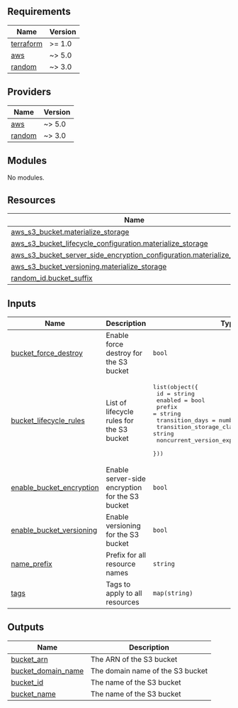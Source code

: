 ## Requirements

| Name | Version |
|------|---------|
| <a name="requirement_terraform"></a> [terraform](#requirement\_terraform) | >= 1.0 |
| <a name="requirement_aws"></a> [aws](#requirement\_aws) | ~> 5.0 |
| <a name="requirement_random"></a> [random](#requirement\_random) | ~> 3.0 |

## Providers

| Name | Version |
|------|---------|
| <a name="provider_aws"></a> [aws](#provider\_aws) | ~> 5.0 |
| <a name="provider_random"></a> [random](#provider\_random) | ~> 3.0 |

## Modules

No modules.

## Resources

| Name | Type |
|------|------|
| [aws_s3_bucket.materialize_storage](https://registry.terraform.io/providers/hashicorp/aws/latest/docs/resources/s3_bucket) | resource |
| [aws_s3_bucket_lifecycle_configuration.materialize_storage](https://registry.terraform.io/providers/hashicorp/aws/latest/docs/resources/s3_bucket_lifecycle_configuration) | resource |
| [aws_s3_bucket_server_side_encryption_configuration.materialize_storage](https://registry.terraform.io/providers/hashicorp/aws/latest/docs/resources/s3_bucket_server_side_encryption_configuration) | resource |
| [aws_s3_bucket_versioning.materialize_storage](https://registry.terraform.io/providers/hashicorp/aws/latest/docs/resources/s3_bucket_versioning) | resource |
| [random_id.bucket_suffix](https://registry.terraform.io/providers/hashicorp/random/latest/docs/resources/id) | resource |

## Inputs

| Name | Description | Type | Default | Required |
|------|-------------|------|---------|:--------:|
| <a name="input_bucket_force_destroy"></a> [bucket\_force\_destroy](#input\_bucket\_force\_destroy) | Enable force destroy for the S3 bucket | `bool` | `true` | no |
| <a name="input_bucket_lifecycle_rules"></a> [bucket\_lifecycle\_rules](#input\_bucket\_lifecycle\_rules) | List of lifecycle rules for the S3 bucket | <pre>list(object({<br/>    id                                 = string<br/>    enabled                            = bool<br/>    prefix                             = string<br/>    transition_days                    = number<br/>    transition_storage_class           = string<br/>    noncurrent_version_expiration_days = number<br/>  }))</pre> | n/a | yes |
| <a name="input_enable_bucket_encryption"></a> [enable\_bucket\_encryption](#input\_enable\_bucket\_encryption) | Enable server-side encryption for the S3 bucket | `bool` | `true` | no |
| <a name="input_enable_bucket_versioning"></a> [enable\_bucket\_versioning](#input\_enable\_bucket\_versioning) | Enable versioning for the S3 bucket | `bool` | `true` | no |
| <a name="input_name_prefix"></a> [name\_prefix](#input\_name\_prefix) | Prefix for all resource names | `string` | n/a | yes |
| <a name="input_tags"></a> [tags](#input\_tags) | Tags to apply to all resources | `map(string)` | `{}` | no |

## Outputs

| Name | Description |
|------|-------------|
| <a name="output_bucket_arn"></a> [bucket\_arn](#output\_bucket\_arn) | The ARN of the S3 bucket |
| <a name="output_bucket_domain_name"></a> [bucket\_domain\_name](#output\_bucket\_domain\_name) | The domain name of the S3 bucket |
| <a name="output_bucket_id"></a> [bucket\_id](#output\_bucket\_id) | The name of the S3 bucket |
| <a name="output_bucket_name"></a> [bucket\_name](#output\_bucket\_name) | The name of the S3 bucket |
